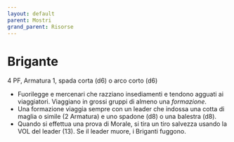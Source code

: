 ```yaml
---
layout: default
parent: Mostri
grand_parent: Risorse
---
```


# Brigante

4 PF, Armatura 1, spada corta (d6) o arco corto (d6)  

- Fuorilegge e mercenari che razziano insediamenti e tendono agguati ai viaggiatori. Viaggiano in grossi gruppi di almeno una *formazione*.
- Una formazione viaggia sempre con un leader che indossa una cotta di maglia o simile (2 Armatura) e uno spadone (d8) o una balestra (d8).
- Quando si effettua una prova di Morale, si tira un tiro salvezza usando la VOL del leader (13). Se il leader muore, i Briganti fuggono.